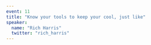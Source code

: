 ```yaml
---
event: 11
title: "Know your tools to keep your cool, just like"
speaker:
  name: "Rich Harris"
  twitter: "rich_harris"
---
```

